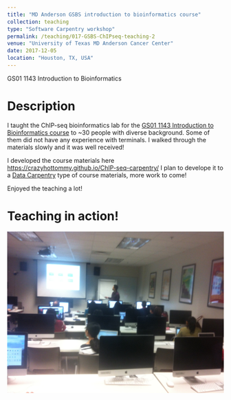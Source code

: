 ```yaml
---
title: "MD Anderson GSBS introduction to bioinformatics course"
collection: teaching
type: "Software Carpentry workshop"
permalink: /teaching/017-GSBS-ChIPseq-teaching-2
venue: "University of Texas MD Anderson Cancer Center"
date: 2017-12-05
location: "Houston, TX, USA"
---
```


GS01 1143 Introduction to Bioinformatics

Description
======

I taught the ChIP-seq bioinformatics lab for the [GS01 1143 Introduction to Bioinformatics course](https://gsbs.uth.edu/academics/courses/course-detail.htm?id=55f674c2-80a6-4eaf-8ec1-39a20a8f719c) to ~30 people with diverse background. Some of them did not have any experience with terminals. I walked through the materials slowly and it was well received!

I developed the course materials here https://crazyhottommy.github.io/ChIP-seq-carpentry/
I plan to develope it to a [Data Carpentry](http://www.datacarpentry.org/) type of course materials, more work to come!

Enjoyed the teaching a lot!

Teaching in action!
=====
![](../images/teaching3.jpeg)


